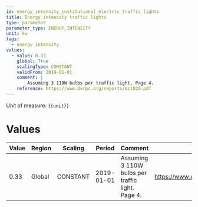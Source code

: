 ```yaml
---
id: energy_intensity_institutional_electric_traffic_lights
title: Energy intensity traffic lights
type: parameter
parameter_type: ENERGY_INTENSITY
unit: kw
tags:
  - energy_intensity
values:
  - value: 0.33
    global: True
    scalingType: CONSTANT
    validFrom: 2019-01-01
    comment: |
        Assuming 3 110W bulbs per traffic light. Page 4.
    reference: https://www.dvrpc.org/reports/mit020.pdf
---
```



Unit of measure: `{{unit}}`


# Values


| Value | Region | Scaling | Period | Comment | Reference |
|-------|--------|---------|--------|---------|-----------|
| 0.33 | Global | CONSTANT | 2019-01-01 | Assuming 3 110W bulbs per traffic light. Page 4. | https://www.dvrpc.org/reports/mit020.pdf |



